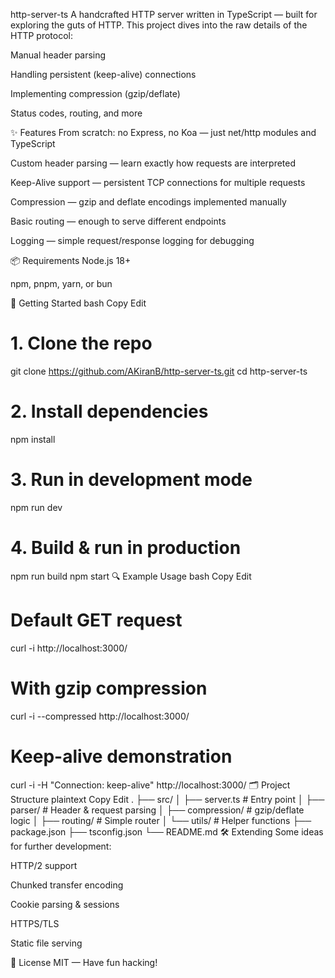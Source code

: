 http-server-ts
A handcrafted HTTP server written in TypeScript — built for exploring the guts of HTTP.
This project dives into the raw details of the HTTP protocol:

Manual header parsing

Handling persistent (keep-alive) connections

Implementing compression (gzip/deflate)

Status codes, routing, and more

✨ Features
From scratch: no Express, no Koa — just net/http modules and TypeScript

Custom header parsing — learn exactly how requests are interpreted

Keep-Alive support — persistent TCP connections for multiple requests

Compression — gzip and deflate encodings implemented manually

Basic routing — enough to serve different endpoints

Logging — simple request/response logging for debugging

📦 Requirements
Node.js 18+

npm, pnpm, yarn, or bun

🚀 Getting Started
bash
Copy
Edit
# 1. Clone the repo
git clone https://github.com/AKiranB/http-server-ts.git
cd http-server-ts

# 2. Install dependencies
npm install

# 3. Run in development mode
npm run dev

# 4. Build & run in production
npm run build
npm start
🔍 Example Usage
bash
Copy
Edit
# Default GET request
curl -i http://localhost:3000/

# With gzip compression
curl -i --compressed http://localhost:3000/

# Keep-alive demonstration
curl -i -H "Connection: keep-alive" http://localhost:3000/
🗂 Project Structure
plaintext
Copy
Edit
.
├── src/
│   ├── server.ts           # Entry point
│   ├── parser/             # Header & request parsing
│   ├── compression/        # gzip/deflate logic
│   ├── routing/            # Simple router
│   └── utils/              # Helper functions
├── package.json
├── tsconfig.json
└── README.md
🛠 Extending
Some ideas for further development:

HTTP/2 support

Chunked transfer encoding

Cookie parsing & sessions

HTTPS/TLS

Static file serving

📜 License
MIT — Have fun hacking!

